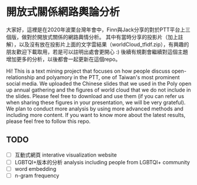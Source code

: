 # 開放式關係網路輿論分析

大家好，這裡是在2020年波栗台灣年會中，Finn與Jack分享的對於PTT平台上三個版，做對於開放式關係的網路輿情分析。
其中有當時分享的投影片（加上註解），以及沒有放在投影片上面的文字雲結果（worldCloud_tfidf.zip），有興趣的朋友歡迎下載取用，若是可以註明出處會更開心 :) 
後續有規劃會繼續對這個主題增加更多的分析，以後都會一起更新在這個repo。

Hi! This is a text mining project that focuses on how people discuss open-relationship and polyamory in the PTT, one of Taiwan's most prominent social media.
We uploaded the Chinese slides that we used in the Poly open up annual gathering and the figures of world cloud that we do not include in the slides. Please feel free to download and use them (if you can refer us when sharing these figures in your presentation, we will be very grateful).
We plan to conduct more analysis by using more advanced methods and including more content. If you want to know more about the latest results, please feel free to follow this repo.

## TODO

- [ ] 互動式網頁 interative visualization website
- [ ] LGBTQI+版本的分析 analysis including people from LGBTQI+ community
- [ ] word embedding
- [ ] n-gram frequency
